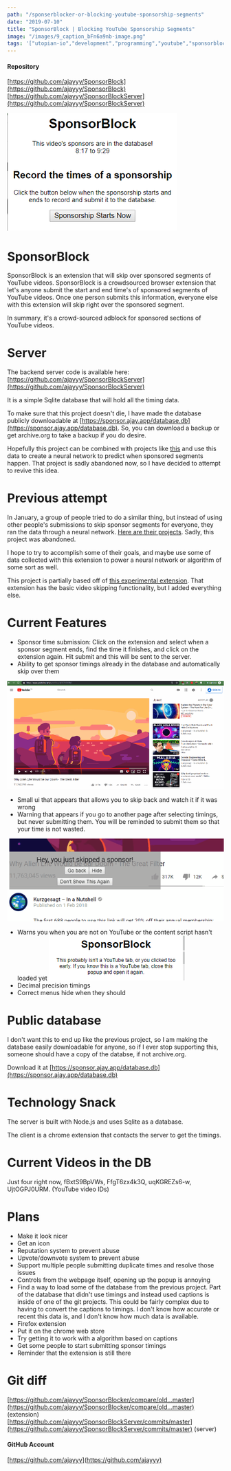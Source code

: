 ```yaml
---
path: "/sponserblocker-or-blocking-youtube-sponsorship-segments"
date: "2019-07-10"
title: "SponsorBlock | Blocking YouTube Sponsorship Segments"
image: "/images/9_caption_bFn6a9nb-image.png"
tags: '["utopian-io","development","programming","youtube","sponsorblock"]'
---
```


#### Repository

[https://github.com/ajayyy/SponsorBlock](https://github.com/ajayyy/SponsorBlock)
[https://github.com/ajayyy/SponsorBlockServer](https://github.com/ajayyy/SponsorBlockServer)

![image.png](/images/bFn6a9nb-image.png)

# SponsorBlock

SponsorBlock is an extension that will skip over sponsored segments of YouTube videos. SponsorBlock is a crowdsourced browser extension that let's anyone submit the start and end time's of sponsored segments of YouTube videos. Once one person submits this information, everyone else with this extension will skip right over the sponsored segment.

In summary, it's a crowd-sourced adblock for sponsored sections of YouTube videos.

# Server

The backend server code is available here: [https://github.com/ajayyy/SponsorBlockServer](https://github.com/ajayyy/SponsorBlockServer)

It is a simple Sqlite database that will hold all the timing data.

To make sure that this project doesn't die, I have made the database publicly downloadable at [https://sponsor.ajay.app/database.db](https://sponsor.ajay.app/database.db). So, you can download a backup or get archive.org to take a backup if you do desire.

Hopefully this project can be combined with projects like [this](https://github.com/Sponsoff/sponsorship_remover) and use this data to create a neural network to predict when sponsored segments happen. That project is sadly abandoned now, so I have decided to attempt to revive this idea.

# Previous attempt

In January, a group of people tried to do a similar thing, but instead of using other people's submissions to skip sponsor segments for everyone, they ran the data through a neural network. [Here are their projects](https://github.com/Sponsoff). Sadly, this project was abandoned.

I hope to try to accomplish some of their goals, and maybe use some of data collected with this extension to power a neural network or algorithm of some sort as well.

This project is partially based off of [this experimental extension](https://github.com/OfficialNoob/YTSponsorSkip). That extension has the basic video skipping functionality, but I added everything else.

# Current Features

- Sponsor time submission: Click on the extension and select when a sponsor segment ends, find the time it finishes, and click on the extension again. Hit submit and this will be sent to the server.
- Ability to get sponsor timings already in the database and automatically skip over them

![sponsor skipped.gif](/images/gMETqVsH-sponsor20skipped.gif)

- Small ui that appears that allows you to skip back and watch it if it was wrong
- Warning that appears if you go to another page after selecting timings, but never submitting them. You will be reminded to submit them so that your time is not wasted.

![skip notice.gif](/images/DFcKksGr-skip20notice.gif)

- Warns you when you are not on YouTube or the content script hasn't loaded yet ![image.png](/images/5xwNANHl-image.png)
- Decimal precision timings
- Correct menus hide when they should

# Public database

I don't want this to end up like the previous project, so I am making the database easily downloadable for anyone, so if I ever stop supporting this, someone should have a copy of the databse, if not archive.org.

Download it at [https://sponsor.ajay.app/database.db](https://sponsor.ajay.app/database.db)

# Technology Snack

The server is built with Node.js and uses Sqlite as a database.

The client is a chrome extension that contacts the server to get the timings.

# Current Videos in the DB

Just four right now, fBxtS9BpVWs, FfgT6zx4k3Q, uqKGREZs6-w, UjtOGPJ0URM. (YouTube video IDs)

# Plans

- Make it look nicer
- Get an icon
- Reputation system to prevent abuse
- Upvote/downvote system to prevent abuse
- Support multiple people submitting duplicate times and resolve those issues
- Controls from the webpage itself, opening up the popup is annoying
- Find a way to load some of the database from the previous project. Part of the database that didn't use timings and instead used captions is inside of one of the git projects. This could be fairly complex due to having to convert the captions to timings. I don't know how accurate or recent this data is, and I don't know how much data is available.
- Firefox extension
- Put it on the chrome web store
- Try getting it to work with a algorithm based on captions
- Get some people to start submitting sponsor timings
- Reminder that the extension is still there

# Git diff

[https://github.com/ajayyy/SponsorBlocker/compare/old...master](https://github.com/ajayyy/SponsorBlocker/compare/old...master) (extension)
[https://github.com/ajayyy/SponsorBlockServer/commits/master](https://github.com/ajayyy/SponsorBlockServer/commits/master) (server)

#### GitHub Account

[https://github.com/ajayyy](https://github.com/ajayyy)